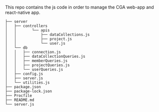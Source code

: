 This repo contains the js code in order to manage the CGA web-app and react-native app.
```
├── server
│   ├── controllers
│   │       └── apis
│   │           ├── dataCollections.js
│   │           ├── project.js
│   │           └── user.js
│   └── db
│   │   ├── connection.js
│   │   ├── dataCollectionQueries.js
│   │   ├── memberQueries.js
│   │   ├── projectQueries.js
│   │   └── userQueries.js
│   ├── config.js
│   ├── server.js
│   └── utilities.js
├── package.json
├── package-lock.json
├── Procfile
├── README.md
└── server.js
```
